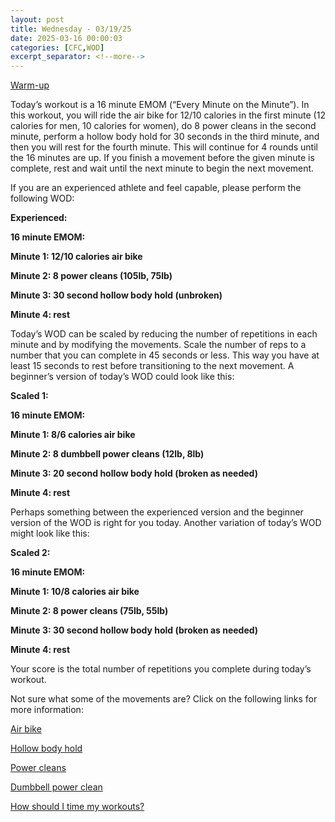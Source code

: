 ```yaml
---
layout: post
title: Wednesday - 03/19/25
date: 2025-03-16 00:00:03
categories: [CFC,WOD]
excerpt_separator: <!--more-->
---
```

[Warm-up](https://communityfitnessclub.wixsite.com/website/post/basic-full-body-warm-up)

Today’s workout is a 16 minute EMOM (“Every Minute on the Minute”). In this workout, you will ride the air bike for 12/10 calories in the first minute (12 calories for men, 10 calories for women), do 8 power cleans in the second minute, perform a hollow body hold for 30 seconds in the third minute, and then you will rest for the fourth minute. This will continue for 4 rounds until the 16 minutes are up. If you finish a movement before the given minute is complete, rest and wait until the next minute to begin the next movement. 

If you are an experienced athlete and feel capable, please perform the following WOD:

**Experienced:**

**16 minute EMOM:**

**Minute 1: 12/10 calories air bike**

**Minute 2: 8 power cleans (105lb, 75lb)**

**Minute 3: 30 second hollow body hold (unbroken)**

**Minute 4: rest**
<!--more-->

Today’s WOD can be scaled by reducing the number of repetitions in each minute and by modifying the movements. Scale the number of reps to a number that you can complete in 45 seconds or less. This way you have at least 15 seconds to rest before transitioning to the next movement. A beginner’s version of today’s WOD could look like this:

**Scaled 1:**

**16 minute EMOM:**

**Minute 1: 8/6 calories air bike**

**Minute 2: 8 dumbbell power cleans (12lb, 8lb)**

**Minute 3: 20 second hollow body hold (broken as needed)**

**Minute 4: rest**

Perhaps something between the experienced version and the beginner version of the WOD is right for you today. Another variation of today’s WOD might look like this:

**Scaled 2:**

**16 minute EMOM:**

**Minute 1: 10/8 calories air bike**

**Minute 2: 8 power cleans (75lb, 55lb)**

**Minute 3: 30 second hollow body hold (broken as needed)**

**Minute 4: rest**

Your score is the total number of repetitions you complete during today’s workout. 

Not sure what some of the movements are? Click on the following links for more information:

[Air bike](https://communityfitnessclub.wixsite.com/website/post/air-bike)

[Hollow body hold](https://www.youtube.com/watch?v=4xRpGgttca8)

[Power cleans](https://communityfitnessclub.wixsite.com/website/post/power-cleans)

[Dumbbell power clean](https://communityfitnessclub.wixsite.com/website/post/dumbbell-power-cleans)

[How should I time my workouts?](https://communityfitnessclub.wixsite.com/website/post/how-should-i-time-my-workouts)
